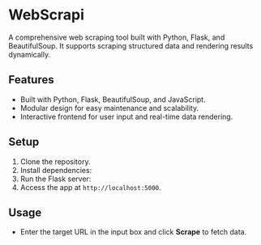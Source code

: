 # WebScrapi

A comprehensive web scraping tool built with Python, Flask, and BeautifulSoup. It supports scraping structured data and rendering results dynamically.

## Features
- Built with Python, Flask, BeautifulSoup, and JavaScript.
- Modular design for easy maintenance and scalability.
- Interactive frontend for user input and real-time data rendering.

## Setup
1. Clone the repository.
2. Install dependencies:
3. Run the Flask server:
4. Access the app at `http://localhost:5000`.

## Usage
- Enter the target URL in the input box and click **Scrape** to fetch data.
